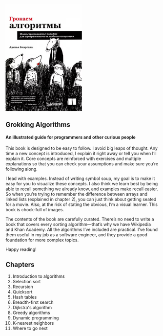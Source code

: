 <img src="https://github.com/dmitrymashkalo/GrokkingAlgorithms/blob/master/book_cover.jpg" alt="Book Cover" width="250" height="350">
<h2>Grokking Algorithms</h2>
<h4>An illustrated guide for programmers and other curious people</h4>
This book is designed to be easy to follow. I avoid big leaps of thought. Any time a new concept is introduced, I explain it right away or tell you when I’ll explain it. Core concepts are reinforced with exercises and multiple explanations so that you can check your assumptions and make sure you’re following along.

I lead with examples. Instead of writing symbol soup, my goal is to make it easy for you to visualize these concepts. I also think we learn best by being able to recall something we already know, and examples make recall easier. So when you’re trying to remember the difference between arrays and linked lists (explained in chapter 2), you can just think about getting seated for a movie. Also, at the risk of stating the obvious, I’m a visual learner. This book is chock-full of images.

The contents of the book are carefully curated. There’s no need to write a book that covers every sorting algorithm—that’s why we have Wikipedia and Khan Academy. All the algorithms I’ve included are practical. I’ve found them useful in my job as a software engineer, and they provide a good foundation for more complex topics.

Happy reading!

<h2>Chapters</h2>
<ol>
    <li>Introduction to algorithms</li>
    <li>Selection sort</li>
    <li>Recursion</li>
    <li>Quicksort</li>
    <li>Hash tables</li>
    <li>Breadth-first search</li>
    <li>Dijkstra's algorithm</li>
    <li>Greedy algorithms</li>
    <li>Dynamic programming</li>
    <li>K-nearest neighbors</li>
    <li>Where to go next</li>
</ol>
